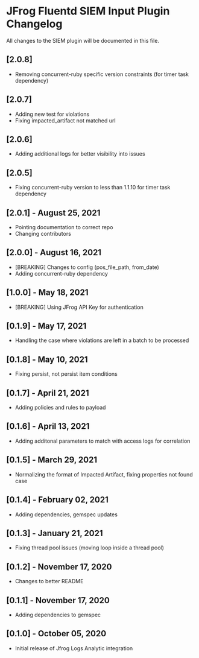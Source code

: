 # JFrog Fluentd SIEM Input Plugin Changelog
All changes to the SIEM plugin will be documented in this file.

## [2.0.8]
* Removing concurrent-ruby specific version constraints (for timer task dependency)

## [2.0.7]
* Adding new test for violations
* Fixing impacted_artifact not matched url

## [2.0.6]
* Adding additional logs for better visibility into issues

## [2.0.5]
* Fixing concurrent-ruby version to less than 1.1.10 for timer task dependency

## [2.0.1] - August 25, 2021
* Pointing documentation to correct repo
* Changing contributors

## [2.0.0] - August 16, 2021
* [BREAKING] Changes to config (pos_file_path, from_date)
* Adding concurrent-ruby dependency

## [1.0.0] - May 18, 2021
* [BREAKING] Using JFrog API Key for authentication

## [0.1.9] - May 17, 2021
* Handling the case where violations are left in a batch to be processed

## [0.1.8] - May 10, 2021
* Fixing persist, not persist item conditions

## [0.1.7] - April 21, 2021
* Adding policies and rules to payload

## [0.1.6] - April 13, 2021
* Adding additonal parameters to match with access logs for correlation

## [0.1.5] - March 29, 2021
* Normalizing the format of Impacted Artifact, fixing properties not found case

## [0.1.4] - February 02, 2021
* Adding dependencies, gemspec updates

## [0.1.3] - January 21, 2021
* Fixing thread pool issues (moving loop inside a thread pool)

## [0.1.2] - November 17, 2020
* Changes to better README

## [0.1.1] - November 17, 2020
* Adding dependencies to gemspec

## [0.1.0] - October 05, 2020
* Initial release of Jfrog Logs Analytic integration

